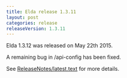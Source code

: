 ```yaml
---
title: Elda release 1.3.11
layout: post
categories: release
releaseVersion: 1.3.11
---
```


Elda 1.3.12 was released on May 22th 2015. 

A remaining bug in /api-config has been fixed.

See
[ReleaseNotes/latest.text](http://epimorphics.github.io/elda/ReleaseNotes/latest.text) for more details.

